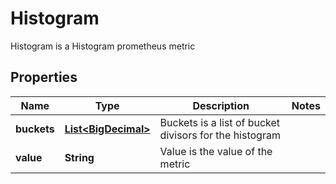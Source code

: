 

# Histogram

Histogram is a Histogram prometheus metric
## Properties

Name | Type | Description | Notes
------------ | ------------- | ------------- | -------------
**buckets** | [**List&lt;BigDecimal&gt;**](BigDecimal.md) | Buckets is a list of bucket divisors for the histogram | 
**value** | **String** | Value is the value of the metric | 



